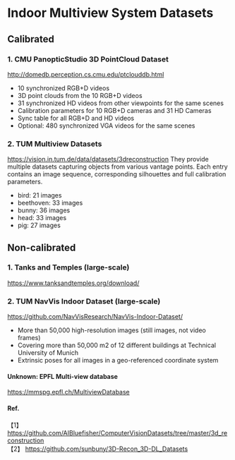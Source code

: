 # Indoor Multiview System Datasets

## Calibrated
### 1. CMU PanopticStudio 3D PointCloud Dataset
http://domedb.perception.cs.cmu.edu/ptclouddb.html
- 10 synchronized RGB+D videos
- 3D point clouds from the 10 RGB+D videos
- 31 synchronized HD videos from other viewpoints for the same scenes
- Calibration parameters for 10 RGB+D cameras and 31 HD Cameras
- Sync table for all RGB+D and HD videos
- Optional: 480 synchronized VGA videos for the same scenes  

### 2. TUM Multiview Datasets
https://vision.in.tum.de/data/datasets/3dreconstruction
They provide multiple datasets capturing objects from various vantage points. Each entry contains an image sequence, corresponding silhouettes and full calibration parameters. 
- bird: 21 images
- beethoven: 33 images
- bunny: 36 images
- head: 33 images
- pig: 27 images  
  
  
## Non-calibrated
### 1. Tanks and Temples (large-scale)
https://www.tanksandtemples.org/download/

### 2. TUM NavVis Indoor Dataset (large-scale)
https://github.com/NavVisResearch/NavVis-Indoor-Dataset/
- More than 50,000 high-resolution images (still images, not video frames)
- Covering more than 50,000 m2 of 12 different buildings at Technical University of Munich
- Extrinsic poses for all images in a geo-referenced coordinate system  

#### Unknown: EPFL Multi-view database
https://mmspg.epfl.ch/MultiviewDatabase  

#### Ref.  
【1】 https://github.com/AIBluefisher/ComputerVisionDatasets/tree/master/3d_reconstruction  
【2】 https://github.com/sunbuny/3D-Recon_3D-DL_Datasets
